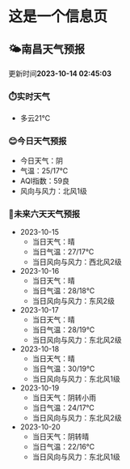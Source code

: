 # 这是一个信息页 
## 🌤️**南昌**天气预报
更新时间**2023-10-14 02:45:03**
### ⏱️实时天气
- 多云21℃
### 😊今日天气预报
- 今日天气：阴
- 气温：25/17℃
- AQI指数：59良
- 风向与风力：北风1级
### 🤩未来六天天气预报
- 2023-10-15
  - 当日天气：晴
  - 当日气温：27/17℃
  - 当日风向与风力：西北风2级
- 2023-10-16
  - 当日天气：晴
  - 当日气温：28/18℃
  - 当日风向与风力：东风2级
- 2023-10-17
  - 当日天气：晴
  - 当日气温：28/19℃
  - 当日风向与风力：东北风2级
- 2023-10-18
  - 当日天气：晴
  - 当日气温：30/19℃
  - 当日风向与风力：东北风1级
- 2023-10-19
  - 当日天气：阴转小雨
  - 当日气温：24/17℃
  - 当日风向与风力：东北风2级
- 2023-10-20
  - 当日天气：阴转晴
  - 当日气温：22/16℃
  - 当日风向与风力：东北风1级

